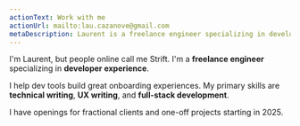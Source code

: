 ```yaml
---
actionText: Work with me
actionUrl: mailto:lau.cazanove@gmail.com
metaDescription: Laurent is a freelance engineer specializing in developer experience. He helps devtools companies create great experiences.
---
```


<!-- ## 👋 About me -->

I'm Laurent, but people online call me Strift. I'm a **freelance engineer** specializing in **developer experience**.

I help dev tools build great onboarding experiences. My primary skills are **technical writing**, **UX writing**, and **full-stack development**.

I have openings for fractional clients and one-off projects starting in 2025.
